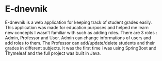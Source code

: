 # E-dnevnik
E-dnevnik is a web application for keeping track of student grades easily. This application was made for education purposes and helped me learn new concepts I wasn't familiar with such as adding roles. There are 3 roles : Admin, Professor and User. Admin can change informations of users and add roles to them. The Professor can add/update/delete students and their grades in different subjects. It was the first time i was using SpringBoot and Thymeleaf and the full project was built in Java.
